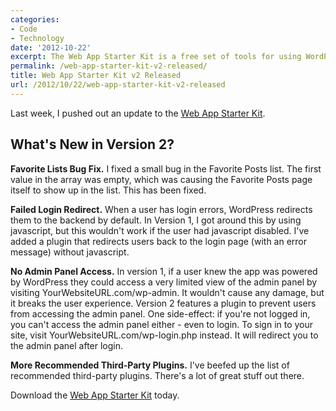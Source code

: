 ```yaml
---
categories:
- Code
- Technology
date: '2012-10-22'
excerpt: The Web App Starter Kit is a free set of tools for using WordPress to power your web app.
permalink: /web-app-starter-kit-v2-released/
title: Web App Starter Kit v2 Released
url: /2012/10/22/web-app-starter-kit-v2-released
---
```


Last week, I pushed out an update to the <a href="http://cferdinandi.github.com/go-mobile-first/">Web App Starter Kit</a>.

<h2>What's New in Version 2?</h2>

<strong>Favorite Lists Bug Fix.</strong> I fixed a small bug in the Favorite Posts list. The first value in the array was empty, which was causing the Favorite Posts page itself to show up in the list. This has been fixed.

<strong>Failed Login Redirect.</strong> When a user has login errors, WordPress redirects them to the backend by default. In Version 1, I got around this by using javascript, but this wouldn't work if the user had javascript disabled. I've added a plugin that redirects users back to the login page (with an error message) without javascript.

<strong>No Admin Panel Access.</strong> In version 1, if a user knew the app was powered by WordPress they could access a very limited view of the admin panel by visiting YourWebsiteURL.com/wp-admin. It wouldn't cause any damage, but it breaks the user experience. Version 2 features a plugin to prevent users from accessing the admin panel. One side-effect: if you're not logged in, you can't access the admin panel either - even to login. To sign in to your site, visit YourWebsiteURL.com/wp-login.php instead. It will redirect you to the admin panel after login.

<strong>More Recommended Third-Party Plugins.</strong> I've beefed up the list of recommended third-party plugins. There's a lot of great stuff out there.

Download the <a href="http://cferdinandi.github.com/go-mobile-first/">Web App Starter Kit</a> today.
